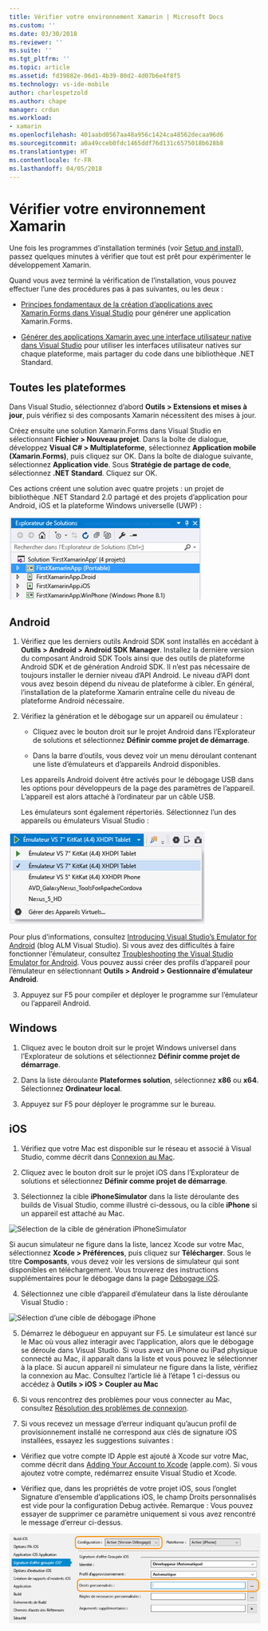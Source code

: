 ```yaml
---
title: Vérifier votre environnement Xamarin | Microsoft Docs
ms.custom: ''
ms.date: 03/30/2018
ms.reviewer: ''
ms.suite: ''
ms.tgt_pltfrm: ''
ms.topic: article
ms.assetid: fd39882e-06d1-4b39-80d2-4d07b6e4f8f5
ms.technology: vs-ide-mobile
author: charlespetzold
ms.author: chape
manager: crdun
ms.workload:
- xamarin
ms.openlocfilehash: 401aabd0567aa48a956c1424ca48562decaa96d6
ms.sourcegitcommit: a0a49cceb0fdc1465ddf76d131c6575018b628b8
ms.translationtype: HT
ms.contentlocale: fr-FR
ms.lasthandoff: 04/05/2018
---
```

# <a name="verify-your-xamarin-environment"></a>Vérifier votre environnement Xamarin

Une fois les programmes d’installation terminés (voir [Setup and install](../cross-platform/setup-and-install.md)), passez quelques minutes à vérifier que tout est prêt pour expérimenter le développement Xamarin.  
  
 Quand vous avez terminé la vérification de l’installation, vous pouvez effectuer l’une des procédures pas à pas suivantes, ou les deux :  
  
-   [Principes fondamentaux de la création d’applications avec Xamarin.Forms dans Visual Studio](../cross-platform/learn-app-building-basics-with-xamarin-forms-in-visual-studio.md) pour générer une application Xamarin.Forms.
  
-   [Générer des applications Xamarin avec une interface utilisateur native dans Visual Studio](../cross-platform/build-apps-with-native-ui-using-xamarin-in-visual-studio.md) pour utiliser les interfaces utilisateur natives sur chaque plateforme, mais partager du code dans une bibliothèque .NET Standard.
  
## <a name="all-platforms"></a>Toutes les plateformes 
 
Dans Visual Studio, sélectionnez d’abord **Outils > Extensions et mises à jour**, puis vérifiez si des composants Xamarin nécessitent des mises à jour.  
  
Créez ensuite une solution Xamarin.Forms dans Visual Studio en sélectionnant **Fichier > Nouveau projet**. Dans la boîte de dialogue, développez **Visual C# > Multiplateforme**, sélectionnez **Application mobile (Xamarin.Forms)**, puis cliquez sur OK. Dans la boîte de dialogue suivante, sélectionnez **Application vide**. Sous **Stratégie de partage de code**, sélectionnez **.NET Standard**. Cliquez sur OK.

Ces actions créent une solution avec quatre projets : un projet de bibliothèque .NET Standard 2.0 partagé et des projets d’application pour Android, iOS et la plateforme Windows universelle (UWP) :  
  
![Résultats de la création d’un projet à partir du modèle Xamarin.Forms Application vide](../cross-platform/media/crossplat-xamarin-verify-1.png "CrossPlat Xamarin Verify 1")  
   
## <a name="android"></a>Android  
  
1. Vérifiez que les derniers outils Android SDK sont installés en accédant à **Outils > Android > Android SDK Manager**. Installez la dernière version du composant Android SDK Tools ainsi que des outils de plateforme Android SDK et de génération Android SDK. Il n’est pas nécessaire de toujours installer le dernier niveau d’API Android. Le niveau d’API dont vous avez besoin dépend du niveau de plateforme à cibler. En général, l’installation de la plateforme Xamarin entraîne celle du niveau de plateforme Android nécessaire.  
  
2.  Vérifiez la génération et le débogage sur un appareil ou émulateur :  
  
    -   Cliquez avec le bouton droit sur le projet Android dans l’Explorateur de solutions et sélectionnez **Définir comme projet de démarrage**.  
  
    -   Dans la barre d’outils, vous devez voir un menu déroulant contenant une liste d’émulateurs et d’appareils Android disponibles. 
    
    Les appareils Android doivent être activés pour le débogage USB dans les options pour développeurs de la page des paramètres de l’appareil. L’appareil est alors attaché à l’ordinateur par un câble USB. 
    
    Les émulateurs sont également répertoriés. Sélectionnez l’un des appareils ou émulateurs Visual Studio :

  ![Sélection de l’émulateur Visual Studio pour Android comme cible de débogage](../cross-platform/media/crossplat-xamarin-verify-3.png "CrossPlat Xamarin Verify 3")  
  
  Pour plus d’informations, consultez [Introducing Visual Studio’s Emulator for Android](http://blogs.msdn.com/b/visualstudioalm/archive/2014/11/12/introducing-visual-studio-s-emulator-for-android.aspx) (blog ALM Visual Studio). Si vous avez des difficultés à faire fonctionner l’émulateur, consultez [Troubleshooting the Visual Studio Emulator for Android](../cross-platform/troubleshooting-the-visual-studio-emulator-for-android.md). Vous pouvez aussi créer des profils d’appareil pour l’émulateur en sélectionnant **Outils > Android > Gestionnaire d’émulateur Android**.  
  
3. Appuyez sur F5 pour compiler et déployer le programme sur l’émulateur ou l’appareil Android.
  
## <a name="windows"></a>Windows 
  
1.  Cliquez avec le bouton droit sur le projet Windows universel dans l’Explorateur de solutions et sélectionnez **Définir comme projet de démarrage**.  

2.  Dans la liste déroulante **Plateformes solution**, sélectionnez **x86** ou **x64**. Sélectionnez **Ordinateur local**.

3.  Appuyez sur F5 pour déployer le programme sur le bureau.
  
## <a name="ios"></a>iOS  
  
1.  Vérifiez que votre Mac est disponible sur le réseau et associé à Visual Studio, comme décrit dans [Connexion au Mac](/xamarin/ios/get-started/installation/windows/connecting-to-mac/).  
  
2.  Cliquez avec le bouton droit sur le projet iOS dans l’Explorateur de solutions et sélectionnez **Définir comme projet de démarrage**.  
  
3.  Sélectionnez la cible **iPhoneSimulator** dans la liste déroulante des builds de Visual Studio, comme illustré ci-dessous, ou la cible **iPhone** si un appareil est attaché au Mac.   
  
 ![Sélection de la cible de génération iPhoneSimulator](../cross-platform/media/crossplat-xamarin-verify-5.png "CrossPlat Xamarin Verify 5") 

 Si aucun simulateur ne figure dans la liste, lancez Xcode sur votre Mac, sélectionnez **Xcode > Préférences**, puis cliquez sur **Télécharger**. Sous le titre **Composants**, vous devez voir les versions de simulateur qui sont disponibles en téléchargement. Vous trouverez des instructions supplémentaires pour le débogage dans la page [Débogage iOS](/xamarin/ios/deploy-test/debugging-in-xamarin-ios/?tabs=vsmac#Debugging_on_the_Simulator).
  
4.  Sélectionnez une cible d’appareil d’émulateur dans la liste déroulante Visual Studio :

 ![Sélection d’une cible de débogage iPhone](../cross-platform/media/crossplat-xamarin-verify-6.png "CrossPlat Xamarin Verify 6")

5. Démarrez le débogueur en appuyant sur F5. Le simulateur est lancé sur le Mac où vous allez interagir avec l’application, alors que le débogage se déroule dans Visual Studio. Si vous avez un iPhone ou iPad physique connecté au Mac, il apparaît dans la liste et vous pouvez le sélectionner à la place. Si aucun appareil ni simulateur ne figure dans la liste, vérifiez la connexion au Mac. Consultez l’article lié à l’étape 1 ci-dessus ou accédez à **Outils > iOS > Coupler au Mac**  
  
6.  Si vous rencontrez des problèmes pour vous connecter au Mac, consultez [Résolution des problèmes de connexion](/xamarin/ios/get-started/installation/windows/connecting-to-mac/troubleshooting/).  
  
7.  Si vous recevez un message d’erreur indiquant qu’aucun profil de provisionnement installé ne correspond aux clés de signature iOS installées, essayez les suggestions suivantes :  
  
  - Vérifiez que votre compte ID Apple est ajouté à Xcode sur votre Mac, comme décrit dans [Adding Your Account to Xcode](https://developer.apple.com/library/content/documentation/IDEs/Conceptual/AppStoreDistributionTutorial/AddingYourAccounttoXcode/AddingYourAccounttoXcode.html#//apple_ref/doc/uid/TP40013839-CH40-SW1) (apple.com).  Si vous ajoutez votre compte, redémarrez ensuite Visual Studio et Xcode.  
    
  - Vérifiez que, dans les propriétés de votre projet iOS, sous l’onglet Signature d’ensemble d’applications iOS, le champ Droits personnalisés est vide pour la configuration Debug activée.  Remarque : Vous pouvez essayer de supprimer ce paramètre uniquement si vous avez rencontré le message d’erreur ci-dessus.  
  
  ![CrossPlat Xamarin Verify 8](../cross-platform/media/crossplat-xamarin-verify-8.png "CrossPlat Xamarin Verify 8")  
